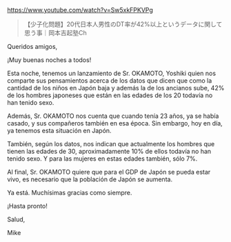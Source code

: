 https://www.youtube.com/watch?v=Sw5xkFPKVPg

> 【少子化問題】20代日本人男性のDT率が42%以上というデータに関して思う事｜岡本吉起塾Ch

Queridos amigos,

¡Muy buenas noches a todos!

Esta noche, tenemos un lanzamiento de Sr. OKAMOTO, Yoshiki quien nos comparte sus pensamientos acerca de los datos que dicen que como la cantidad de los niños en Japón baja y además la de los ancianos sube, 42% de los hombres japoneses que están en las edades de los 20 todavía no han tenido sexo. 

Además, Sr. OKAMOTO nos cuenta que cuando tenía 23 años, ya se había casado, y sus compañeros también en esa época. Sin embargo, hoy en día, ya tenemos esta situación en Japón. 

También, según los datos, nos indican que actualmente los hombres que tienen las edades de 30, aproximadamente 10% de ellos todavía no han tenido sexo. Y para las mujeres en estas edades también, sólo 7%.

Al final, Sr. OKAMOTO quiere que para el GDP de Japón se pueda estar vivo, es necesario que la población de Japón se aumenta.

Ya está. Muchísimas gracias como siempre.

¡Hasta pronto!

Salud,

Mike
